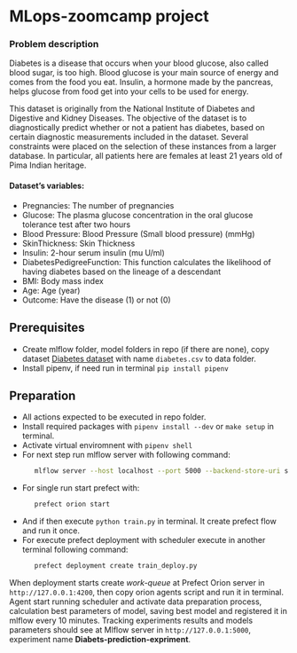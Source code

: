 # MLops-zoomcamp project
### Problem description
Diabetes is a disease that occurs when your blood glucose, also called blood sugar, is too high. Blood glucose is your main source of energy and comes from the food you eat. Insulin, a hormone made by the pancreas, helps glucose from food get into your cells to be used for energy.

This dataset is originally from the National Institute of Diabetes and Digestive and Kidney Diseases. The objective of the dataset is to diagnostically predict whether or not a patient has diabetes, based on certain diagnostic measurements included in the dataset. Several constraints were placed on the selection of these instances from a larger database. In particular, all patients here are females at least 21 years old of Pima Indian heritage.

#### Dataset’s variables:

* Pregnancies: The number of pregnancies
* Glucose: The plasma glucose concentration in the oral glucose tolerance test after two hours
* Blood Pressure: Blood Pressure (Small blood pressure) (mmHg)
* SkinThickness: Skin Thickness
* Insulin: 2-hour serum insulin (mu U/ml)
* DiabetesPedigreeFunction: This function calculates the likelihood of having diabetes based on the lineage of a descendant
* BMI: Body mass index
* Age: Age (year)
* Outcome: Have the disease (1) or not (0)
## Prerequisites
* Create mlflow folder, model folders in repo (if there are none), copy dataset  [Diabetes dataset](https://www.kaggle.com/datasets/uciml/pima-indians-diabetes-database "Pima Indians Diabetes Database") with name `diabetes.csv` to data folder.
* Install pipenv, if need run in terminal `pip install pipenv`

## Preparation

* All actions expected to be executed in repo folder.
* Install required packages with `pipenv install --dev` or `make setup` in terminal.
* Activate virtual enviromnent with `pipenv shell`
* For next step run mlflow server with following command: 
    ```bash
       mlflow server --host localhost --port 5000 --backend-store-uri sqlite:///mlflow/mlflow.db --default-artifact-root mlflow
    ```
* For single run start prefect with: 
    ``` bash 
       prefect orion start
    ```
* And if then execute `python train.py` in terminal. It create prefect flow and run it once. 
* For execute prefect deployment with scheduler execute in another terminal following command:
    ```bash
       prefect deployment create train_deploy.py
    ```
When deployment starts create *work-queue* at Prefect Orion server in `http://127.0.0.1:4200`, then copy orion agents script and run it in terminal. Agent start running scheduler and activate data preparation process, calculation best parameters of model, saving best model and registered it in mlflow every 10 minutes. Tracking experiments results and models parameters should see at Mlflow server in `http://127.0.0.1:5000`, experiment name **Diabets-prediction-expriment**. 
